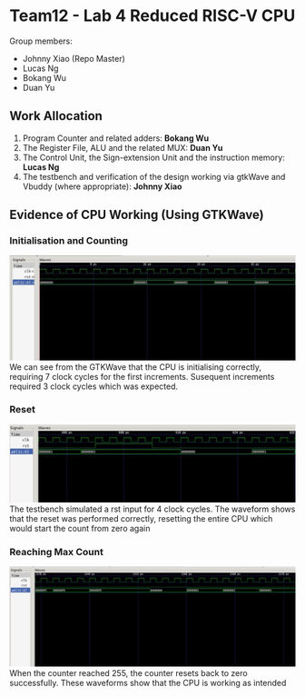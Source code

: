 # Team12 - Lab 4 Reduced RISC-V CPU
Group members:
- Johnny Xiao (Repo Master)
- Lucas Ng
- Bokang Wu
- Duan Yu

## Work Allocation
1. Program Counter and related adders: **Bokang Wu**
2. The Register File, ALU and the related MUX: **Duan Yu**
3. The Control Unit, the Sign-extension Unit and the instruction memory: **Lucas Ng**
4. The testbench and verification of the design working via gtkWave and Vbuddy (where appropriate): **Johnny Xiao**

## Evidence of CPU Working (Using GTKWave)

### Initialisation and Counting
![counting](/images/counting.jpg)
We can see from the GTKWave that the CPU is initialising correctly, requiring 7 clock cycles for the first increments. Susequent increments required 3 clock cycles which was expected.

### Reset
![rst](/images/rst.jpg)
The testbench simulated a rst input for 4 clock cycles. The waveform shows that the reset was performed correctly, resetting the entire CPU which would start the count from zero again

### Reaching Max Count
![max](/images/max.jpg)
When the counter reached 255, the counter resets back to zero successfully. These waveforms show that the CPU is working as intended